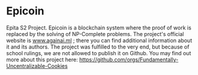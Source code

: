 # Epicoin
Epita S2 Project. Epicoin is a blockchain system where the proof of work is replaced by the solving of NP-Complete problems.
The project's official website is www.againai.ml ; there you can find additional information about it and its authors.
The project was fulfilled to the very end, but because of school rulings, we are not allowed to publish it on Github.
You may find out more about this project here: https://github.com/orgs/Fundamentally-Uncentralizable-Cookies 
